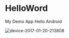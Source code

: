# HelloWord
My Demo App Hello Android

![device-2017-01-20-213808](https://cloud.githubusercontent.com/assets/25249569/22156369/f4c7a99c-df58-11e6-9485-c8fbc32f1b6e.png)

